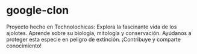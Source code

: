 # google-clon
Proyecto hecho en Technolochicas: Explora la fascinante vida de los ajolotes. Aprende sobre su biología, mitología y conservación. Ayúdanos a proteger esta especie en peligro de extinción. ¡Contribuye y comparte conocimiento!
